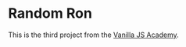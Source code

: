 # Random Ron

This is the third project from the [Vanilla JS Academy](https://vanillajsacademy.com).
